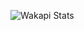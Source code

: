![Wakapi Stats](https://github-readme-stats.vercel.app/api/wakatime?username=lilo&api_domain=wa.kalli.st&bg_color=1A202C&title_color=2F855A&icon_color=2F855A&text_color=ffffff&custom_title=Wakapi%20Stats&layout=compact##)
